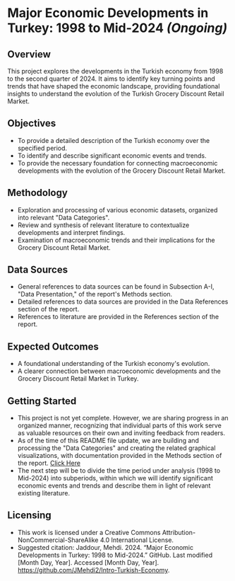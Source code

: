 # Major Economic Developments in Turkey: 1998 to Mid-2024 *(Ongoing)*

## Overview
This project explores the developments in the Turkish economy from 1998 to the second quarter of 2024. It aims to identify key turning points and trends that have shaped the economic landscape, providing foundational insights to understand the evolution of the Turkish Grocery Discount Retail Market.

## Objectives
- To provide a detailed description of the Turkish economy over the specified period.
- To identify and describe significant economic events and trends.
- To provide the necessary foundation for connecting macroeconomic developments with the evolution of the Grocery Discount Retail Market.

## Methodology
- Exploration and processing of various economic datasets, organized into relevant "Data Categories".
- Review and synthesis of relevant literature to contextualize developments and interpret findings.
- Examination of macroeconomic trends and their implications for the Grocery Discount Retail Market.

## Data Sources
- General references to data sources can be found in Subsection A-I, "Data Presentation," of the report's Methods section.
- Detailed references to data sources are provided in the Data References section of the report.
- References to literature are provided in the References section of the report.

## Expected Outcomes
- A foundational understanding of the Turkish economy's evolution.
- A clearer connection between macroeconomic developments and the Grocery Discount Retail Market in Turkey.

## Getting Started
- This project is not yet complete. However, we are sharing progress in an organized manner, recognizing that individual parts of this work serve as valuable resources on their own and inviting feedback from readers.
- As of the time of this README file update, we are building and processing the "Data Categories" and creating the related graphical visualizations, with documentation provided in the Methods section of the report. [Click Here](https://github.com/JMehdi2/Intro-Turkish-Economy/tree/main/Data-Processing-Visualization)
- The next step will be to divide the time period under analysis (1998 to Mid-2024) into subperiods, within which we will identify significant economic events and trends and describe them in light of relevant existing literature.
## Licensing
- This work is licensed under a Creative Commons Attribution-NonCommercial-ShareAlike 4.0 International License.
- Suggested citation: Jaddour, Mehdi. 2024. “Major Economic Developments in Turkey: 1998 to Mid-2024.” GitHub. Last modified [Month Day, Year]. Accessed [Month Day, Year]. https://github.com/JMehdi2/Intro-Turkish-Economy.

